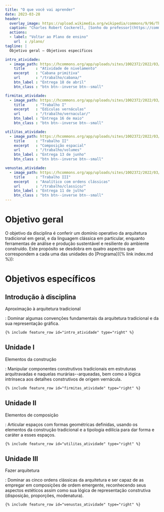 ```yaml
---
title: "O que você vai aprender"
date: 2023-03-28
header:
  overlay_image: https://upload.wikimedia.org/wikipedia/commons/9/96/The_Professor%27s_Dream_(1848).jpeg
  caption: "Charles Robert Cockerell, [Sonho do professor](https://commons.wikimedia.org/wiki/File:The_Professor's_Dream_(1848).jpeg), 1848"
  actions:
  - label: "Voltar ao Plano de ensino"
    url  : /plano/
tagline: |
  Objetivo geral – Objetivos específicos

intro_atividade:
  - image_path: https://hcommons.org/app/uploads/sites/1002372/2022/03/640px-Киргизские_кибитки_на_реке_Чу-crop.jpg
    title     : "Atividade de nivelamento"
    excerpt   : "Cabana primitiva"
    url       : "/trabalho/cabana/"
    btn_label : "Entrega 18 de abril"
    btn_class : "btn btn--inverse btn--small"

firmitas_atividade:
  - image_path: https://hcommons.org/app/uploads/sites/1002372/2022/03/640px-Johan_Christian_Dahl_-_View_of_Hjelle_in_Valdres_-_NG.M.00426-021_-_National_Museum_of_Art_Architecture_and_Design-crop.jpg
    title     : "Trabalho I"
    excerpt   : "Edículas vernáculas"
    url       : "/trabalho/vernacular/"
    btn_label : "Entrega 16 de maio"
    btn_class : "btn btn--inverse btn--small"

utilitas_atividade:
  - image_path: https://hcommons.org/app/uploads/sites/1002372/2022/03/640px-hagia_sophia-29a_Coupe_longitudinale_et_vue_sur_latrium-crop.jpg
    title     : "Trabalho II"
    excerpt   : "Composição espacial"
    url       : "/trabalho/volumes"
    btn_label : "Entrega 13 de junho"
    btn_class : "btn btn--inverse btn--small"

venustas_atividade:
  - image_path: https://hcommons.org/app/uploads/sites/1002372/2022/03/analytique-crop.jpg
    title     : "Trabalho III"
    excerpt   : "Analítico com ordens clássicas"
    url       : "/trabalho/classico/"
    btn_label : "Entrega 11 de julho"
    btn_class : "btn btn--inverse btn--small"
---
```


# Objetivo geral #

O objetivo da disciplina é conferir um domínio operativo da arquitetura
tradicional em geral, e da linguagem clássica em particular, enquanto
ferramentas de análise e produção sustentável e resiliente do ambiente
construído. Este propósito se desdobra em quatro aspectos que
correspondem a cada uma das unidades do [Programa]({% link index.md %}):

# Objetivos específicos #

## Introdução à disciplina ##

Aproximação à arquitetura tradicional

: Dominar algumas convenções fundamentais da arquitetura tradicional e
  da sua representação gráfica.

```{=html}
{% include feature_row id="intro_atividade" type="right" %}
```

## Unidade I ##

Elementos da construção

: Manipular componentes construtivos tradicionais em estruturas
  arquitravadas e naquelas murárias--arqueadas, bem como a lógica
  intrínseca aos detalhes construtivos de origem vernácula.

```{=html}
{% include feature_row id="firmitas_atividade" type="right" %}
```

## Unidade II ##

Elementos de composição

: Articular espaços com formas geométricas definidas, usando os
  elementos da construção tradicional e a tipologia edilícia para
  dar forma e caráter a esses espaços.

```{=html}
{% include feature_row id="utilitas_atividade" type="right" %}
```

## Unidade III ##

Fazer arquitetura

: Dominar as cinco ordens clássicas da arquitetura e ser capaz de as
  empregar em composições de ordem emergente, reconhecendo seus
  aspectos estéticos assim como sua lógica de representação
  construtiva (disposição, proporções, modenatura).

```{=html}
{% include feature_row id="venustas_atividade" type="right" %}
```

